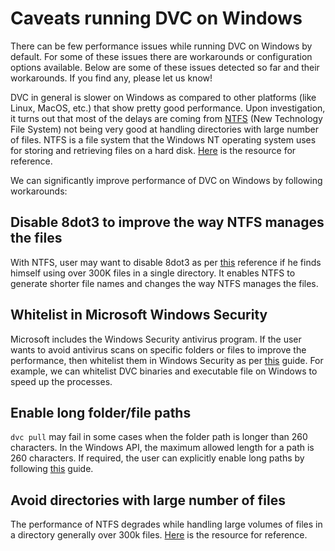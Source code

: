 # Caveats running DVC on Windows

There can be few performance issues while running DVC on Windows by default. For
some of these issues there are workarounds or configuration options available.
Below are some of these issues detected so far and their workarounds. If you
find any, please let us know!

DVC in general is slower on Windows as compared to other platforms (like Linux,
MacOS, etc.) that show pretty good performance. Upon investigation, it turns out
that most of the delays are coming from
[NTFS](https://en.wikipedia.org/wiki/NTFS) (New Technology File System) not
being very good at handling directories with large number of files. NTFS is a
file system that the Windows NT operating system uses for storing and retrieving
files on a hard disk.
[Here](https://superuser.com/questions/15192/bad-ntfs-performance) is the
resource for reference.

We can significantly improve performance of DVC on Windows by following
workarounds:

## Disable 8dot3 to improve the way NTFS manages the files

With NTFS, user may want to disable 8dot3 as per
[this](<https://docs.microsoft.com/en-us/previous-versions/windows/it-pro/windows-server-2003/cc778996(v=ws.10)>)
reference if he finds himself using over 300K files in a single directory. It
enables NTFS to generate shorter file names and changes the way NTFS manages the
files.

## Whitelist in Microsoft Windows Security

Microsoft includes the Windows Security antivirus program. If the user wants to
avoid antivirus scans on specific folders or files to improve the performance,
then whitelist them in Windows Security as per
[this](https://support.microsoft.com/en-in/help/4028485/windows-10-add-an-exclusion-to-windows-security)
guide. For example, we can whitelist DVC binaries and executable file on Windows
to speed up the processes.

## Enable long folder/file paths

`dvc pull` may fail in some cases when the folder path is longer than 260
characters. In the Windows API, the maximum allowed length for a path is 260
characters. If required, the user can explicitly enable long paths by following
[this](https://blogs.msdn.microsoft.com/jeremykuhne/2016/07/30/net-4-6-2-and-long-paths-on-windows-10/)
guide.

## Avoid directories with large number of files

The performance of NTFS degrades while handling large volumes of files in a
directory generally over 300k files.
[Here](https://stackoverflow.com/questions/197162/ntfs-performance-and-large-volumes-of-files-and-directories)
is the resource for reference.
